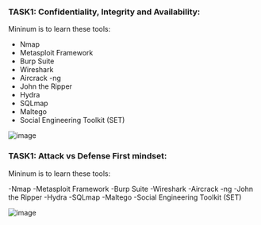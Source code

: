  ### TASK1: Confidentiality, Integrity and Availability:
 Mininum is to learn these tools:
 
- Nmap
- Metasploit Framework
- Burp Suite
- Wireshark
- Aircrack -ng
- John the Ripper
- Hydra
- SQLmap
- Maltego
- Social Engineering Toolkit (SET)

![image](https://github.com/user-attachments/assets/161c3c36-8583-4bad-8673-f8cfd8280984)
 
 
 ### TASK1: Attack vs Defense First mindset:
 Mininum is to learn these tools:
 
-Nmap
-Metasploit Framework
-Burp Suite
-Wireshark
-Aircrack -ng
-John the Ripper
-Hydra
-SQLmap
-Maltego
-Social Engineering Toolkit (SET)

![image](https://github.com/user-attachments/assets/161c3c36-8583-4bad-8673-f8cfd8280984)


 

